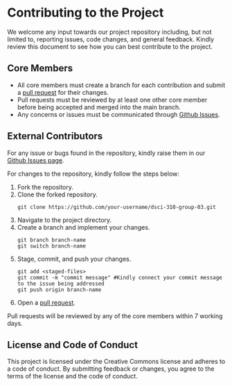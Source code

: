 # Contributing to the Project
We welcome any input towards our project repository including, but not limited to, reporting issues, code changes, and general feedback. Kindly review this document to see how you can best contribute to the project.

## Core Members
- All core members must create a branch for each contribution and submit a [pull request](https://github.com/DSCI-310-2025/dsci-310-group-03/pulls) for their changes.
- Pull requests must be reviewed by at least one other core member before being accepted and merged into the main branch.
- Any concerns or issues must be communicated through [Github Issues](https://github.com/DSCI-310-2025/dsci-310-group-03/issues).

## External Contributors
For any issue or bugs found in the repository, kindly raise them in our [Github Issues page](https://github.com/DSCI-310-2025/dsci-310-group-03/issues).

For changes to the repository, kindly follow the steps below:
1. Fork the repository.
2. Clone the forked repository.
    ```
    git clone https://github.com/your-username/dsci-310-group-03.git
    ```
3. Navigate to the project directory.
4. Create a branch and implement your changes.
    ```
    git branch branch-name 
    git switch branch-name
    ```
5. Stage, commit, and push your changes.
    ```
    git add <staged-files>
    git commit -m "commit message" #Kindly connect your commit message to the issue being addressed
    git push origin branch-name
6. Open a [pull request](https://github.com/DSCI-310-2025/dsci-310-group-03/pulls).

Pull requests will be reviewed by any of the core members within 7 working days.

## License and Code of Conduct
This project is licensed under the Creative Commons license and adheres to a code of conduct. By submitting feedback or changes, you agree to the terms of the license and the code of conduct.
